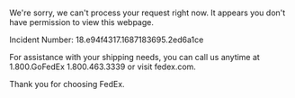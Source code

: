  	


 	

We're sorry, we can't process your request right now. It appears you don't have permission to view this webpage.


Incident Number: 18.e94f4317.1687183695.2ed6a1ce





For assistance with your shipping needs, you can call us anytime at 1.800.GoFedEx 1.800.463.3339 or visit fedex.com.




Thank you for choosing FedEx.
